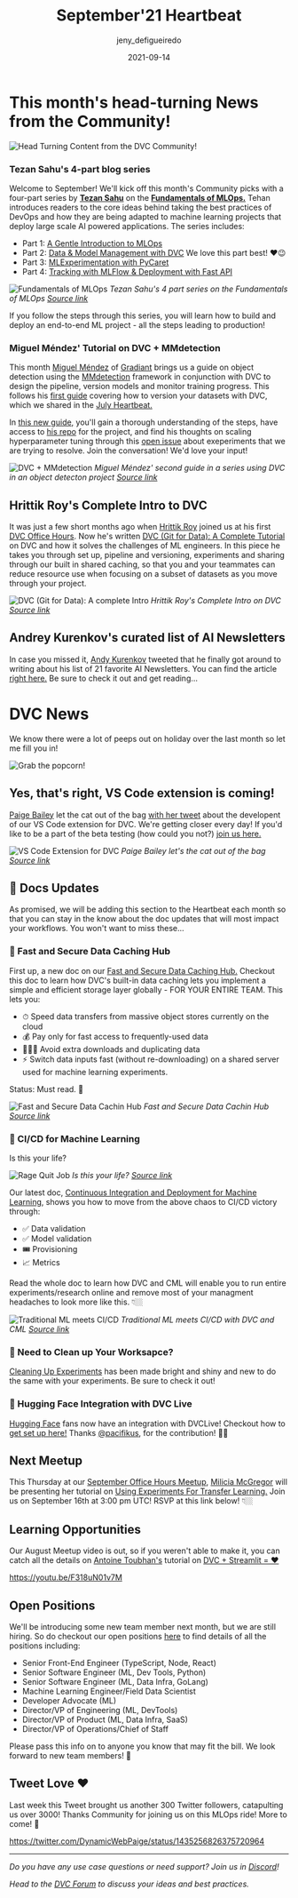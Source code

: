 ﻿---
title: September'21 Heartbeat
date: 2021-09-14
description: >
  Monthly updates are here! Awesome new tutorials and guides from the Community,
  cat's out of the bag on VS Code extension, doc updates, DVC + Streamlit Meetup
  video, and more!
descriptionLong: |
  This month you will find:
  - 🛠 New Tutorials and Guides,
  - 🤫 VS Code extension,
  - 📖 Doc Updates!,
  - 🎥 August Meetup Video available,
  - 🚀 and more!
picture: 2021-09-14/september21cover.png
author: jeny_defigueiredo
commentsUrl: https://discuss.dvc.org/t/september-21-heartbeat/888
tags:
  - Heartbeat
  - DVC
  - CML
  - VS Code
---

# This month's head-turning News from the Community!

![Head Turning Content from the DVC Community!](https://media.giphy.com/media/1hWHUCgi3wKT6/giphy.gif?cid=ecf05e47a5sz6kvyp4h1swih08yokkbdfr39pq9pxscg975u&rid=giphy.gif&ct=g)

### Tezan Sahu's 4-part blog series

Welcome to September! We'll kick off this month's Community picks with a
four-part series by [**Tezan Sahu**](https://twitter.com/SahuTezan) on the
[**Fundamentals of MLOps.**](https://tezansahu.medium.com/fundamentals-of-mlops-part-1-a-gentle-introduction-to-mlops-1b184d2c32a8)
Tehan introduces readers to the core ideas behind taking the best practices of
DevOps and how they are being adapted to machine learning projects that deploy
large scale AI powered applications. The series includes:

- Part 1:
  [A Gentle Introduction to MLOps](https://tezansahu.medium.com/fundamentals-of-mlops-part-1-a-gentle-introduction-to-mlops-1b184d2c32a8)
- Part 2:
  [Data & Model Management with DVC](https://tezansahu.medium.com/fundamentals-of-mlops-part-2-data-model-management-with-dvc-6be2ad284ec4)
  We love this part best! ❤️😉
- Part 3:
  [MLExperimentation with PyCaret](https://tezansahu.medium.com/fundamentals-of-mlops-part-3-ml-experimentation-using-pycaret-747f14e4c28d)
- Part 4:
  [Tracking with MLFlow & Deployment with Fast API](https://tezansahu.medium.com/fundamentals-of-mlops-part-4-tracking-with-mlflow-deployment-with-fastapi-61614115436)

![Fundamentals of MLOps](/uploads/images/2021-09-14/tezan-sahu.png) _Tezan
Sahu's 4 part series on the Fundamentals of MLOps
[Source link](https://ljvmiranda921.github.io/notebook/2021/07/30/data-centric-ml/)_

If you follow the steps through this series, you will learn how to build and
deploy an end-to-end ML project - all the steps leading to production!

### Miguel Méndez' Tutorial on DVC + MMdetection

This month [Miguel Méndez](https://www.linkedin.com/in/miguel-mendez/) of
[Gradiant](https://www.gradiant.org/en//) brings us a guide on object detection
using the [MMdetection]() framework in conjunction with DVC to design the
pipeline, version models and monitor training progress. This follows his
[first guide](https://mmeendez8.github.io/2021/07/01/dvc-tutorial.html) covering
how to version your datasets with DVC, which we shared in the
[July Heartbeat.](https://dvc.org/blog/july-21-dvc-heartbeat)

In
[this new guide,](https://mmeendez8.github.io/2021/08/30/mmdet-dvc-tutorial.html)
you'll gain a thorough understanding of the steps, have access to
[his repo](https://github.com/mmeendez8/mmdetection_dvc) for the project, and
find his thoughts on scaling hyperparameter tuning through this
[open issue](https://github.com/iterative/dvc/issues/5477#issuecomment-905440724)
about exeperiments that we are trying to resolve. Join the conversation! We'd
love your input!

![DVC + MMdetection](/uploads/images/2021-09-14/mmdetection.png) _Miguel Méndez'
second guide in a series using DVC in an object detecton project
[Source link](https://mmeendez8.github.io/2021/08/30/mmdet-dvc-tutorial.html)_

## Hrittik Roy's Complete Intro to DVC

It was just a few short months ago when [Hrittik Roy]() joined us at his first
[DVC Office Hours](). Now he's written
[DVC (Git for Data): A Complete Tutorial](https://dev.to/hrittikhere/dvc-git-for-data-a-complete-intro-4626)
on DVC and how it solves the challenges of ML engineers. In this piece he takes
you through set up, pipeline and versioning, experiments and sharing through our
built in shared caching, so that you and your teammates can reduce resource use
when focusing on a subset of datasets as you move through your project.

![DVC (Git for Data): A complete Intro](/uploads/images/2021-09-14/hrittik-roy.png)
_Hrittik Roy's Complete Intro on DVC
[Source link](https://dev.to/hrittikhere/dvc-git-for-data-a-complete-intro-4626)_

## Andrey Kurenkov's curated list of AI Newsletters

In case you missed it,
[Andy Kurenkov](https://twitter.com/andrey_kurenkov?ref_src=twsrc%5Egoogle%7Ctwcamp%5Eserp%7Ctwgr%5Eauthor)
tweeted that he finally got around to writing about his list of 21 favorite AI
Newsletters. You can find the article
[right here.](https://medium.com/@andreykurenkov/the-best-ai-newsletters-483dc75134b)
Be sure to check it out and get reading...

<external-link 
href="https://www.meetup.com/DVC-Community-Virtual-Meetups/events/279723437/"
title="One PhD student’s curated list of 21 newsletters to help you keep up with AI news and research"
description="Andrey Kurenkov's curated list of the best AI newsletters"
link="https://medium.com.com"
image="/uploads/images/2021-09-14/andrey-wordcloud.png"/>

# DVC News

We know there were a lot of peeps out on holiday over the last month so let me
fill you in!

![Grab the popcorn!](https://media.giphy.com/media/lz7212bWGdZbkm30KJ/giphy.gif?cid=ecf05e47hg6at9zmqb1pglypfrzi6vrgdsbay6zgza7wmwwu&rid=giphy.gif&ct=g)

## Yes, that's right, VS Code extension is coming!

[Paige Bailey](https://twitter.com/DynamicWebPaige) let the cat out of the bag
[with her tweet](https://twitter.com/DynamicWebPaige/status/1430920240251035649?s=20)
about the developent of our VS Code extension for DVC. We're getting closer
every day! If you'd like to be a part of the beta testing (how could you not?)
[join us here.](https://t.co/F64H9yyDH9?amp=1)

![VS Code Extension for DVC](/uploads/images/2021-09-14/VSCode.png) _Paige
Bailey let's the cat out of the bag
[Source link](https://twitter.com/DynamicWebPaige/status/1430920240251035649?s=20)_

## 📖 Docs Updates

As promised, we will be adding this section to the Heartbeat each month so that
you can stay in the know about the doc updates that will most impact your
workflows. You won't want to miss these...

### 📖 Fast and Secure Data Caching Hub

First up, a new doc on our
[Fast and Secure Data Caching Hub.](https://dvc.org/doc/use-cases/fast-data-caching-hub#fast-and-secure-data-caching-hub)
Checkout this doc to learn how DVC's built-in data caching lets you implement a
simple and efficient storage layer globally - FOR YOUR ENTIRE TEAM. This lets
you:

- ⏱ Speed data transfers from massive object stores currently on the cloud
- 💰 Pay only for fast access to frequently-used data
- 🙅🏻‍♂️ Avoid extra downloads and duplicating data
- ⚡️ Switch data inputs fast (without re-downloading) on a shared server used
  for machine learning experiments.

Status: Must read. 📖

![Fast and Secure Data Cachin Hub](/uploads/images/2021-09-14/fcaching.gif)
_Fast and Secure Data Cachin Hub
[Source link](https://dvc.org/doc/use-cases/fast-data-caching-hub#fast-and-secure-data-caching-hub)_

### 📖 CI/CD for Machine Learning

Is this your life?

![Rage Quit Job](/uploads/images/2021-09-14/cicd4ml-0.png) _Is this your life?
[Source link](https://dvc.org/doc/use-cases/ci-cd-for-machine-learning#continuous-integration-and-deployment-for-machine-learning)_

Our latest doc,
[Continuous Integration and Deployment for Machine Learning,](https://dvc.org/doc/use-cases/ci-cd-for-machine-learning#continuous-integration-and-deployment-for-machine-learning)
shows you how to move from the above chaos to CI/CD victory through:

- ✅ Data validation
- ✅ Model validation
- 🎟 Provisioning
- 📈 Metrics

Read the whole doc to learn how DVC and CML will enable you to run entire
experiments/research online and remove most of your managment headaches to look
more like this. 👇🏼

![Traditional ML meets CI/CD](/uploads/images/2021-09-14/cicd4ml-1.png)
_Traditional ML meets CI/CD with DVC and CML
[Source link](https://dvc.org/doc/use-cases/ci-cd-for-machine-learning#continuous-integration-and-deployment-for-machine-learning)_

### 📖 Need to Clean up Your Worksapce?

[Cleaning Up Experiments](https://dvc.org/doc/user-guide/experiment-management/cleaning-experiments)
has been made bright and shiny and new to do the same with your experiments. Be
sure to check it out!

### 📖 Hugging Face Integration with DVC Live

[Hugging Face](https://huggingface.co/) fans now have an integration with
DVCLive! Checkout how to
[get set up here!](https://dvc.org/doc/dvclive/ml-frameworks/huggingface#hugging-face)
Thanks [@pacifikus](https://github.com/pacifikus), for the contribution! 🙏🏼

## Next Meetup

This Thursday at our
[September Office Hours Meetup](https://www.meetup.com/DVC-Community-Virtual-Meetups/events/280212578/),
[Milicia McGregor](https://twitter.com/FlippedCoding) will be presenting her
tutorial on
[Using Experiments For Transfer Learning.](https://dvc.org/blog/transfer-learning-experiments)
Join us on September 16th at 3:00 pm UTC! RSVP at this link below! 👇🏼

<external-link
href="https://www.meetup.com/DVC-Community-Virtual-Meetups/events/280212578/"
title="DVC Office Hours - Using Experiments For Transfer Learning"
description="Milecia McGregor shows how to use DVC experiment tracking to compare models in a transfer learning project"
link="https://meetup.com"
image="/uploads/images/2021-09-14/pretrained-models.png"/>

## Learning Opportunities

Our August Meetup video is out, so if you weren't able to make it, you can catch
all the details on [Antoine Toubhan's](https://twitter.com/AntoineToubhans)
tutorial on
[DVC + Streamlit = ❤️](https://www.sicara.ai/blog/dvc-streamlit-webui-ml)

https://youtu.be/F318uN01v7M

## Open Positions

We'll be introducing some new team member next month, but we are still hiring.
So do checkout our open positions
[here](https://www.notion.so/iterative/iterative-ai-is-hiring-852cb978129645e1906e2c9a878a4d22)
to find details of all the positions including:

- Senior Front-End Engineer (TypeScript, Node, React)
- Senior Software Engineer (ML, Dev Tools, Python)
- Senior Software Engineer (ML, Data Infra, GoLang)
- Machine Learning Engineer/Field Data Scientist
- Developer Advocate (ML)
- Director/VP of Engineering (ML, DevTools)
- Director/VP of Product (ML, Data Infra, SaaS)
- Director/VP of Operations/Chief of Staff

Please pass this info on to anyone you know that may fit the bill. We look
forward to new team members! 🎉

## Tweet Love ❤️

Last week this Tweet brought us another 300 Twitter followers, catapulting us
over 3000! Thanks Community for joining us on this MLOps ride! More to come! 🚀

https://twitter.com/DynamicWebPaige/status/1435256826375720964

---

_Do you have any use case questions or need support? Join us in
[Discord](https://discord.com/invite/dvwXA2N)!_

_Head to the [DVC Forum](https://discuss.dvc.org/) to discuss your ideas and
best practices._
